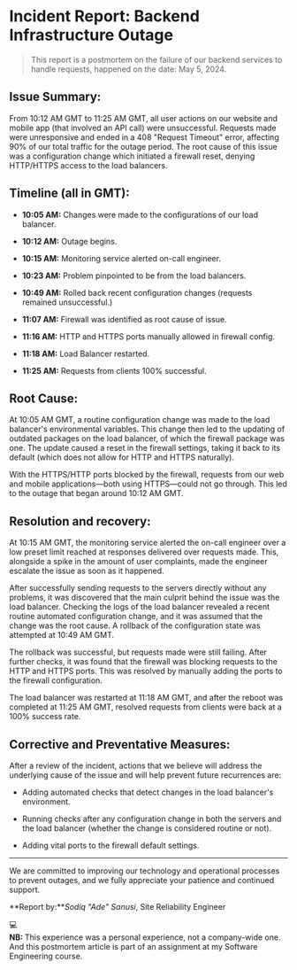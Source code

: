 # Incident Report: Backend Infrastructure Outage
> This report is a postmortem on the failure of our backend services to handle requests, happened on the date: May 5, 2024.

## Issue Summary:

From 10:12 AM GMT to 11:25 AM GMT, all user actions on our website and mobile app (that involved an API call) were unsuccessful. Requests made were unresponsive and ended in a 408 "Request Timeout" error, affecting 90% of our total traffic for the outage period. The root cause of this issue was a configuration change which initiated a firewall reset, denying HTTP/HTTPS access to the load balancers.

## Timeline (all in GMT):

* **10:05 AM:** Changes were made to the configurations of our load balancer.
    
* **10:12 AM:** Outage begins.
    
* **10:15 AM:** Monitoring service alerted on-call engineer.
    
* **10:23 AM:** Problem pinpointed to be from the load balancers.
    
* **10:49 AM:** Rolled back recent configuration changes (requests remained unsuccessful.)
    
* **11:07 AM:** Firewall was identified as root cause of issue.
    
* **11:16 AM:** HTTP and HTTPS ports manually allowed in firewall config.
    
* **11:18 AM:** Load Balancer restarted.
    
* **11:25 AM:** Requests from clients 100% successful.
    

## Root Cause:

At 10:05 AM GMT, a routine configuration change was made to the load balancer's environmental variables. This change then led to the updating of outdated packages on the load balancer, of which the firewall package was one. The update caused a reset in the firewall settings, taking it back to its default (which does not allow for HTTP and HTTPS naturally).

With the HTTPS/HTTP ports blocked by the firewall, requests from our web and mobile applications—both using HTTPS—could not go through. This led to the outage that began around 10:12 AM GMT.

## Resolution and recovery:

At 10:15 AM GMT, the monitoring service alerted the on-call engineer over a low preset limit reached at responses delivered over requests made. This, alongside a spike in the amount of user complaints, made the engineer escalate the issue as soon as it happened.

After successfully sending requests to the servers directly without any problems, it was discovered that the main culprit behind the issue was the load balancer. Checking the logs of the load balancer revealed a recent routine automated configuration change, and it was assumed that the change was the root cause. A rollback of the configuration state was attempted at 10:49 AM GMT.

The rollback was successful, but requests made were still failing. After further checks, it was found that the firewall was blocking requests to the HTTP and HTTPS ports. This was resolved by manually adding the ports to the firewall configuration.

The load balancer was restarted at 11:18 AM GMT, and after the reboot was completed at 11:25 AM GMT, resolved requests from clients were back at a 100% success rate.

## Corrective and Preventative Measures:

After a review of the incident, actions that we believe will address the underlying cause of the issue and will help prevent future recurrences are:

* Adding automated checks that detect changes in the load balancer's environment.
    
* Running checks after any configuration change in both the servers and the load balancer (whether the change is considered routine or not).
    
* Adding vital ports to the firewall default settings.
    

---

We are committed to improving our technology and operational processes to prevent outages, and we fully appreciate your patience and continued support.

**Report by:***Sodiq "Ade" Sanusi*, Site Reliability Engineer

<div data-node-type="callout">
<div data-node-type="callout-emoji">💻</div>
<div data-node-type="callout-text"><strong>NB: </strong>This experience was a personal experience, not a company-wide one. And this postmortem article is part of an assignment at my Software Engineering course.</div>
</div>
